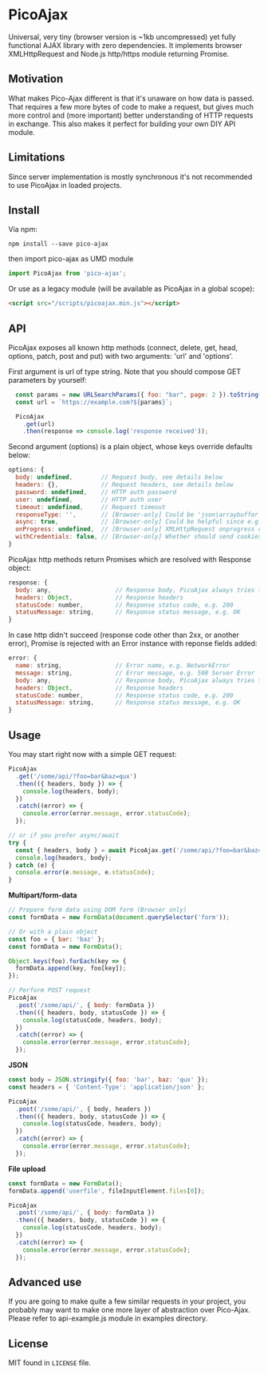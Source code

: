 # PicoAjax
Universal, very tiny (browser version is ~1kb uncompressed) yet fully functional AJAX library with zero dependencies. It implements browser XMLHttpRequest and Node.js http/https module returning Promise.

## Motivation
What makes Pico-Ajax different is that it's unaware on how data is passed. That requires a few more bytes of code to make a request, but gives much more control and (more important) better understanding of HTTP requests in exchange. This also makes it perfect for building your own DIY API module.

## Limitations
Since server implementation is mostly synchronous it's not recommended to use PicoAjax in loaded projects.

## Install
Via npm:

```
npm install --save pico-ajax
```

then import pico-ajax as UMD module
```javascript
import PicoAjax from 'pico-ajax';
```

Or use as a legacy module (will be available as PicoAjax in a global scope):
```html
<script src="/scripts/picoajax.min.js"></script>
```

## API

PicoAjax exposes all known http methods (connect, delete, get, head, options, patch, post and put) with two arguments: 'url' and 'options'.

First argument is url of type string. Note that you should compose GET parameters by yourself:
```javascript
  const params = new URLSearchParams({ foo: "bar", page: 2 }).toString();
  const url = `https://example.com?${params}`;

  PicoAjax
    .get(url)
    .then(response => console.log('response received'));
```

Second argument (options) is a plain object, whose keys override defaults below:
```javascript
options: {
  body: undefined,        // Request body, see details below
  headers: {},            // Request headers, see details below
  password: undefined,    // HTTP auth password
  user: undefined,        // HTTP auth user
  timeout: undefined,     // Request timeout
  responseType: '',       // [Browser-only] Could be 'json|arraybuffer|blob|document|text',
  async: true,            // [Browser-only] Could be helpful since e.g. workers lack async support
  onProgress: undefined,  // [Browser-only] XMLHttpRequest onprogress callback
  withCredentials: false, // [Browser-only] Whether should send cookies with cross-origin requests
}
```

PicoAjax http methods return Promises which are resolved with Response object:
```javascript
response: {
  body: any,                  // Response body, PicoAjax always tries to JSON.parse response body
  headers: Object,            // Response headers
  statusCode: number,         // Response status code, e.g. 200
  statusMessage: string,      // Response status message, e.g. OK
}
```
In case http didn't succeed (response code other than 2xx, or another error), Promise is rejected with an Error instance with reponse fields added:
```javascript
error: {
  name: string,               // Error name, e.g. NetworkError
  message: string,            // Error message, e.g. 500 Server Error
  body: any,                  // Response body, PicoAjax always tries to JSON.parse response body
  headers: Object,            // Response headers
  statusCode: number,         // Response status code, e.g. 200
  statusMessage: string,      // Response status message, e.g. OK
}
```

## Usage

You may start right now with a simple GET request:
```javascript
PicoAjax
  .get('/some/api/?foo=bar&baz=qux')
  .then(({ headers, body }) => {
    console.log(headers, body);
  })
  .catch((error) => {
    console.error(error.message, error.statusCode);
  });

// or if you prefer async/await
try {
  const { headers, body } = await PicoAjax.get('/some/api/?foo=bar&baz=qux');
  console.log(headers, body);
} catch (e) {
  console.error(e.message, e.statusCode);
}
```
**Multipart/form-data**

```javascript
// Prepare form data using DOM form (Browser only)
const formData = new FormData(document.querySelector('form'));

// Or with a plain object 
const foo = { bar: 'baz' };
const formData = new FormData();

Object.keys(foo).forEach(key => {
  formData.append(key, foo[key]);
});

// Perform POST request
PicoAjax
  .post('/some/api/', { body: formData })
  .then(({ headers, body, statusCode }) => {
    console.log(statusCode, headers, body);
  })
  .catch((error) => {
    console.error(error.message, error.statusCode);
  });
```

**JSON**

```javascript
const body = JSON.stringify({ foo: 'bar', baz: 'qux' });
const headers = { 'Content-Type': 'application/json' };

PicoAjax
  .post('/some/api/', { body, headers })
  .then(({ headers, body, statusCode }) => {
    console.log(statusCode, headers, body);
  })
  .catch((error) => {
    console.error(error.message, error.statusCode);
  });
```

**File upload**

```javascript
const formData = new FormData(); 
formData.append('userfile', fileInputElement.files[0]);

PicoAjax
  .post('/some/api/', { body: formData })
  .then(({ headers, body, statusCode }) => {
    console.log(statusCode, headers, body);
  })
  .catch((error) => {
    console.error(error.message, error.statusCode);
  });
```

## Advanced use

If you are going to make quite a few similar requests in your project, you probably
may want to make one more layer of abstraction over Pico-Ajax. Please refer to api-example.js
module in examples directory.

## License

MIT found in `LICENSE` file.
